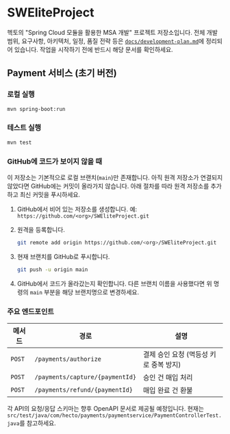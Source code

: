# SWEliteProject

헥토의 "Spring Cloud 모듈을 활용한 MSA 개발" 프로젝트 저장소입니다. 전체 개발 범위, 요구사항, 아키텍처, 일정, 품질 전략 등은 [`docs/development-plan.md`](docs/development-plan.md)에 정리되어 있습니다. 작업을 시작하기 전에 반드시 해당 문서를 확인하세요.

## Payment 서비스 (초기 버전)

### 로컬 실행

```bash
mvn spring-boot:run
```

### 테스트 실행

```bash
mvn test
```

### GitHub에 코드가 보이지 않을 때

이 저장소는 기본적으로 로컬 브랜치(`main`)만 존재합니다. 아직 원격 저장소가
연결되지 않았다면 GitHub에는 커밋이 올라가지 않습니다. 아래 절차를 따라
원격 저장소를 추가하고 최신 커밋을 푸시하세요.

1. GitHub에서 비어 있는 저장소를 생성합니다. 예: `https://github.com/<org>/SWEliteProject.git`
2. 원격을 등록합니다.

   ```bash
   git remote add origin https://github.com/<org>/SWEliteProject.git
   ```

3. 현재 브랜치를 GitHub로 푸시합니다.

   ```bash
   git push -u origin main
   ```

4. GitHub에서 코드가 올라갔는지 확인합니다. 다른 브랜치 이름을 사용했다면
   위 명령의 `main` 부분을 해당 브랜치명으로 변경하세요.

### 주요 엔드포인트

| 메서드 | 경로 | 설명 |
| --- | --- | --- |
| `POST` | `/payments/authorize` | 결제 승인 요청 (멱등성 키로 중복 방지) |
| `POST` | `/payments/capture/{paymentId}` | 승인 건 매입 처리 |
| `POST` | `/payments/refund/{paymentId}` | 매입 완료 건 환불 |

각 API의 요청/응답 스키마는 향후 OpenAPI 문서로 제공될 예정입니다. 현재는 `src/test/java/com/hecto/payments/paymentservice/PaymentControllerTest.java`를 참고하세요.

